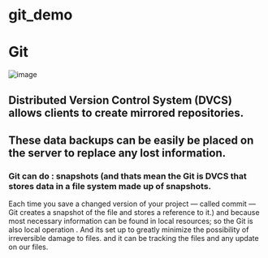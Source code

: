 # git_demo
# Git

![image](https://th.bing.com/th/id/R0867584cabd8affc2faec59b5551361e?rik=zQAsPuPtAY6UMA&riu=http%3a%2f%2fwww.it.uu.se%2feducation%2fcourse%2fhomepage%2fos%2fvt18%2fimages%2fmodule-0%2fgit-and-github%2fgit-github.jpg&ehk=ZC0EmQ5LOmCivX8F8cXkF%2bu7Qewq3MOcSdPyPbaTRno%3d&risl=&pid=ImgRaw)

## Distributed Version Control System (DVCS) allows clients to create mirrored repositories. 
## These data backups can be easily be placed on the server to replace any lost information.

### Git  can do : snapshots (and thats mean the Git is DVCS that stores data in a file system made up of snapshots.
Each time you save a changed version of your project — called commit — Git creates a snapshot of the file and stores a reference to it.)
and  because most necessary information can be found in local resources; so the Git is also local operation .
And its set up to greatly minimize the possibility of irreversible damage to files.
and it can be tracking the files and any update on our files.
